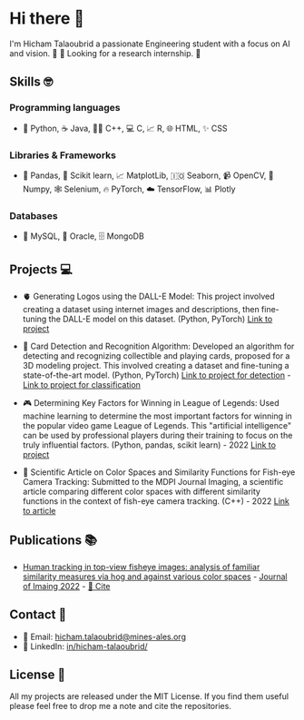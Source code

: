 # Hi there 👋

I'm Hicham Talaoubrid a passionate Engineering student with a focus on AI and vision. 🤖 👀
Looking for a research internship. 💼

## Skills 🤓
### Programming languages
- 🐍 Python, ☕ Java, 💂‍♂️ C++, 💻 C, 📈 R, 🌐 HTML, ✨ CSS

### Libraries & Frameworks
- 🐼 Pandas, 🔬 Scikit learn, 📈 MatplotLib, 🇮🇴 Seaborn, 📹 OpenCV, 🚀 Numpy, 🕸️ Selenium, 🔥 PyTorch, ☁️ TensorFlow, 📊 Plotly

### Databases
- 💾 MySQL, 📁 Oracle, 🗄️ MongoDB


## Projects :computer:

- 🫀 Generating Logos using the DALL-E Model: This project involved creating a dataset using internet images and descriptions, then fine-tuning the DALL-E model on this dataset. (Python, PyTorch)
[Link to project](https://github.com/HichTala/diffusion-model-for-logo-generation)

- 📇 Card Detection and Recognition Algorithm: Developed an algorithm for detecting and recognizing collectible and playing cards, proposed for a 3D modeling project. This involved creating a dataset and fine-tuning a state-of-the-art model. (Python, PyTorch)
[Link to project for detection](https://github.com/HichTala/mmdetection_yugioh) - 
[Link to project for classification](https://github.com/HichTala/yugioh-card-classification)

- 🎮 Determining Key Factors for Winning in League of Legends: Used machine learning to determine the most important factors for winning in the popular video game League of Legends. This "artificial intelligence" can be used by professional players during their training to focus on the truly influential factors. (Python, pandas, scikit learn) - 2022
[Link to project](https://github.com/HichTala/LeagueOfLegends_ML_Project)

- 🧠 Scientific Article on Color Spaces and Similarity Functions for Fish-eye Camera Tracking: Submitted to the MDPI Journal Imaging, a scientific article comparing different color spaces with different similarity functions in the context of fish-eye camera tracking. (C++) - 2022
[Link to article](https://hal.mines-ales.fr/hal-03653718/document)

## Publications :books:
- [Human tracking in top-view fisheye images: analysis of familiar similarity measures via hog and against various color spaces](https://hal.mines-ales.fr/hal-03653718/document) - [Journal of Imaing 2022](https://www.mdpi.com/journal/jimaging) - [🔗 Cite](https://scholar.googleusercontent.com/scholar.bib?q=info:PSmkQmmJkXYJ:scholar.google.com/&output=citation&scisdr=CgVUqVZXEKuAlnh4neU:AAGBfm0AAAAAY-Z-heWiK8K8sMXZjS1MFpifACTKfsmS&scisig=AAGBfm0AAAAAY-Z-hZfoVvtSc5ZN5eQe825Dn--myUq2&scisf=4&ct=citation&cd=-1&hl=fr)

## Contact :email:

- 📧 Email: hicham.talaoubrid@mines-ales.org
- 👔 LinkedIn: [in/hicham-talaoubrid/](https://www.linkedin.com/in/hicham-talaoubrid/) 

## License :scroll:

All my projects are released under the MIT License. If you find them useful please feel free to drop me a note and cite the repositories.


